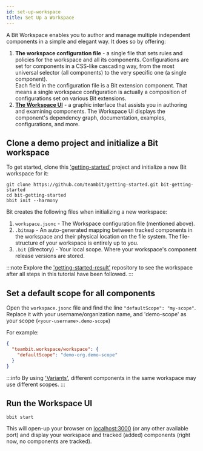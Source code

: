 ```yaml
---
id: set-up-workspace
title: Set Up a Workspace
---
```


A Bit Workspace enables you to author and manage multiple independent components in a simple and elegant way.
It does so by offering:

1. **The workspace configuration file** - a single file that sets rules and policies for the workspace and all its components.
   Configurations are set for components in a CSS-like cascading way, from the most universal selector (all components) to the very specific one (a single component).  
   Each field in the configuration file is a Bit extension component. That means a single workspace configuration is actually a composition of configurations set on various Bit extensions.
2. [**The Workspace UI**](/docs/workspace-ui/overview) - a graphic interface that assists you in authoring and examining components.
   The Workspace UI displays the component's dependency graph, documentation, examples, configurations, and more.

## Clone a demo project and initialize a Bit workspace

To get started, clone this ['getting-started'](https://github.com/teambit/getting-started) project and initialize a new Bit workspace for it:

```shell
git clone https://github.com/teambit/getting-started.git bit-getting-started
cd bit-getting-started
bbit init --harmony
```

Bit creates the following files when initializing a new workspace:

1. `workspace.jsonc` - The Workspace configuration file (mentioned above).
2. `.bitmap` - An auto-generated mapping between tracked components in the workspace and their physical location on the file system.
   The file-structure of your workspace is entirely up to you.
3. `.bit` (directory) - Your local scope. Where your workspace's component release versions are stored.

:::note
Explore the ['getting-started-result'](https://github.com/teambit/getting-started-result) repository to see the workspace after all steps in this tutorial have been followed.
:::

## Set a default scope for all components

Open the `workspace.jsonc` file and find the line `"defaultScope": "my-scope"`.
Replace it with your username/organization name, and 'demo-scope' as your scope (`<your-username>.demo-scope`)

For example:

```json title="workspace.jsonc"
{
  "teambit.workspace/workspace": {
    "defaultScope": "demo-org.demo-scope"
  }
}
```

:::info
By using ['Variants'](/docs/workspace/cascading-rules), different components in the same workspace may use different scopes.
:::

## Run the Workspace UI

```shell
bbit start
```

This will open-up your browser on [localhost:3000](http://localhost:3000) (or any other available port) and display your workspace and tracked (added) components (right now, no components are tracked).
